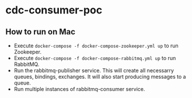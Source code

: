 # cdc-consumer-poc

## How to run on Mac

- Execute `docker-compose -f docker-compose-zookeeper.yml up` to run Zookeeper.
- Execute `docker-compose -f docker-compose-rabbitmq.yml up` to run RabbitMQ.
- Run the rabbitmq-publisher service.
  This will create all necessarry queues, bindings, exchanges. It will also start producing messages to a queue.
- Run multiple instances of rabbitmq-consumer service.

